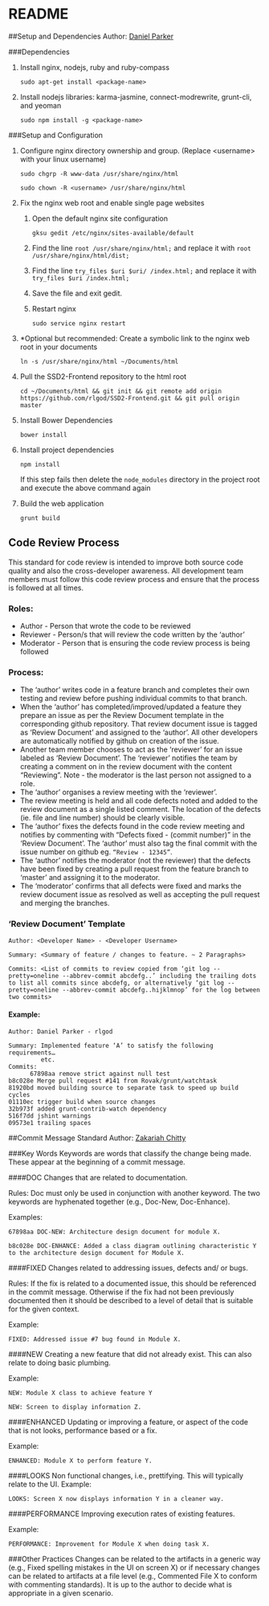 README
===
##Setup and Dependencies
Author: <a href=mailto:dparker.tech@gmail.com>Daniel Parker</a>

###Dependencies
1. Install nginx, nodejs, ruby and ruby-compass
    ```
    sudo apt-get install <package-name>
    ```

2. Install nodejs libraries: karma-jasmine, connect-modrewrite, grunt-cli, and yeoman
    ```
    sudo npm install -g <package-name>
    ```

###Setup and Configuration
1.  Configure nginx directory ownership and group. (Replace &lt;username> with your linux username)
    ```
    sudo chgrp -R www-data /usr/share/nginx/html
    ```

    ```
    sudo chown -R <username> /usr/share/nginx/html
    ```
    
2. Fix the nginx web root and enable single page websites
    1. Open the default nginx site configuration
        ```
        gksu gedit /etc/nginx/sites-available/default
        ```

    2. Find the line ```root /usr/share/nginx/html;``` and replace it with ```root         /usr/share/nginx/html/dist;```
    3. Find the line ```try_files $uri $uri/ /index.html;``` and replace it with ```try_files $uri /index.html;```
    4. Save the file and exit gedit.
    
    5. Restart nginx
        ```
        sudo service nginx restart
        ```
        
        
3. *Optional but recommended: Create a symbolic link to the nginx web root in your documents
    ```
    ln -s /usr/share/nginx/html ~/Documents/html
    ```

4. Pull the SSD2-Frontend repository to the html root
    ```
    cd ~/Documents/html && git init && git remote add origin https://github.com/rlgod/SSD2-Frontend.git && git pull origin master
    ```
5. Install Bower Dependencies
    ```
    bower install
    ```

6. Install project dependencies
    ```
    npm install
    ```
    If this step fails then delete the ```node_modules``` directory in the project root and execute the above         command again

7. Build the web application
    ```
    grunt build
    ```

## Code Review Process
This standard for code review is intended to improve both source code quality and also the cross-developer awareness. All development team members must follow this code review process and ensure that the process is followed at all times.

### Roles:
* Author - Person that wrote the code to be reviewed
* Reviewer - Person/s that will review the code written by the ‘author’
* Moderator - Person that is ensuring the code review process is being followed

### Process:
* The ‘author’ writes code in a feature branch and completes their own testing and review before pushing individual commits to that branch.
* When the ‘author’ has completed/improved/updated a feature they prepare an issue as per the Review Document template in the corresponding github repository. That review document issue is tagged as ‘Review Document’ and assigned to the ‘author’. All other developers are automatically notified by github on creation of the issue.
* Another team member chooses to act as the ‘reviewer’ for an issue labeled as ‘Review Document’. The ‘reviewer’ notifies the team by creating a comment on in the review document with the content “Reviewing”. Note - the moderator is the last person not assigned to a role.
* The ‘author’ organises a review meeting with the ‘reviewer’.
* The review meeting is held and all code defects noted and added to the review document as a single listed comment. The location of the defects (ie. file and line number) should be clearly visible.
* The ‘author’ fixes the defects found in the code review meeting and notifies by commenting with “Defects fixed - (commit number)” in the ‘Review Document’. The ‘author’ must also tag the final commit with the issue number on github eg. ```“Review - 12345”```.
* The ‘author’ notifies the moderator (not the reviewer) that the defects have been fixed by creating a pull request from the feature branch to ‘master’ and assigning it to the moderator.
* The ‘moderator’ confirms that all defects were fixed and marks the review document issue as resolved as well as accepting the pull request and merging the branches. 


### ‘Review Document’ Template
```
Author: <Developer Name> - <Developer Username>

Summary: <Summary of feature / changes to feature. ~ 2 Paragraphs>

Commits: <List of commits to review copied from ‘git log --pretty=oneline --abbrev-commit abcdefg..’ including the trailing dots to list all commits since abcdefg, or alternatively ‘git log --pretty=oneline --abbrev-commit abcdefg..hijklmnop’ for the log between two commits>
```

#### Example:
```
Author: Daniel Parker - rlgod

Summary: Implemented feature ‘A’ to satisfy the following requirements…
         etc.
Commits: 
      67898aa remove strict against null test
b8c028e Merge pull request #141 from Rovak/grunt/watchtask
81920bd moved building source to separate task to speed up build cycles
01110ec trigger build when source changes
32b973f added grunt-contrib-watch dependency
516f7dd jshint warnings
09573e1 trailing spaces
```

##Commit Message Standard
Author: <a href=mailto:zakwak01@gmail.com>Zakariah Chitty</a>

###Key Words
Keywords are words that classify the change being made. These appear at the beginning of a commit message. 

####DOC
Changes that are related to documentation.

Rules:
Doc must only be used in conjunction with another keyword. The two keywords are hyphenated together (e.g., Doc-New, Doc-Enhance). 

Examples: 
```
67898aa DOC-NEW: Architecture design document for module X.

b8c028e DOC-ENHANCE: Added a class diagram outlining characteristic Y to the architecture design document for Module X.
```

####FIXED
Changes related to addressing issues, defects and/ or bugs. 

Rules:
If the fix is related to a documented issue, this should be referenced in the commit message. Otherwise if the fix had not been previously documented then it should be described to a level of detail that is suitable for the given context. 

Example: 
```
FIXED: Addressed issue #7 bug found in Module X.
```

####NEW
Creating a new feature that did not already exist. This can also relate to doing basic plumbing. 

Example: 
```
NEW: Module X class to achieve feature Y

NEW: Screen to display information Z.
```

####ENHANCED
Updating or improving a feature, or aspect of the code that is not looks, performance based or a fix. 

Example: 
```
ENHANCED: Module X to perform feature Y.
```

####LOOKS
Non functional changes, i.e., prettifying. This will typically relate to the UI.
Example: 
```
LOOKS: Screen X now displays information Y in a cleaner way. 
```

####PERFORMANCE
Improving execution rates of existing features. 

Example: 
```
PERFORMANCE: Improvement for Module X when doing task X. 
```

###Other Practices
Changes can be related to the artifacts in a generic way (e.g., Fixed spelling mistakes in the UI on screen X) or if necessary changes can be related to artifacts at a file level (e.g., Commented File X to conform with commenting standards). It is up to the author to decide what is appropriate in a given scenario. 
